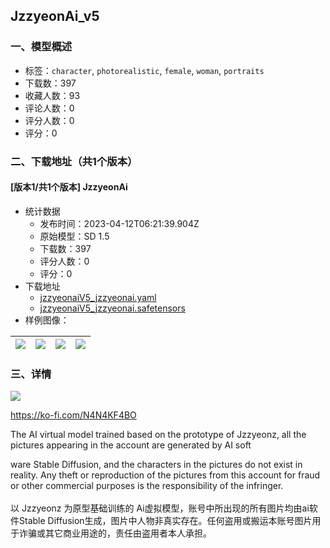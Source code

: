 ## JzzyeonAi_v5
### 一、模型概述

- 标签：`character`, `photorealistic`, `female`, `woman`, `portraits`
- 下载数：397
- 收藏人数：93
- 评论人数：0
- 评分人数：0
- 评分：0

### 二、下载地址（共1个版本）

#### [版本1/共1个版本] JzzyeonAi

- 统计数据
  - 发布时间：2023-04-12T06:21:39.904Z
  - 原始模型：SD 1.5
  - 下载数：397
  - 评分人数：0
  - 评分：0
- 下载地址
  - [jzzyeonaiV5_jzzyeonai.yaml](https://civitai.com/api/download/models/42820?type=Config&format=Other)
  - [jzzyeonaiV5_jzzyeonai.safetensors](https://civitai.com/api/download/models/42820)
- 样例图像：

| <img src="https://image.civitai.com/xG1nkqKTMzGDvpLrqFT7WA/68aa96d5-f2ab-4977-f6f7-f0ebaad34600/width=450/474219.jpeg" /> | <img src="https://image.civitai.com/xG1nkqKTMzGDvpLrqFT7WA/54c1a811-2765-4a94-caeb-f884e4775900/width=450/475087.jpeg" /> | <img src="https://image.civitai.com/xG1nkqKTMzGDvpLrqFT7WA/3d3cc87b-bc49-4384-a9db-91818196bc00/width=450/469453.jpeg" /> | <img src="https://image.civitai.com/xG1nkqKTMzGDvpLrqFT7WA/807b60da-8e64-45b0-b1a5-5284582fea00/width=450/469676.jpeg" /> |
| ---- | ---- | ---- | ---- |


### 三、详情
<img src="https://imagecache.civitai.com/xG1nkqKTMzGDvpLrqFT7WA/9674b051-f139-4e25-d67b-2a0611ae0c00/width=525/9674b051-f139-4e25-d67b-2a0611ae0c00.jpeg" /><p><a target="_blank" rel="ugc" href="https://ko-fi.com/N4N4KF4BO">https://ko-fi.com/N4N4KF4BO</a></p><p></p><p>The AI virtual model trained based on the prototype of Jzzyeonz, all the pictures appearing in the account are generated by AI soft</p><p>ware Stable Diffusion, and the characters in the pictures do not exist in reality. Any theft or reproduction of the pictures from this account for fraud or other commercial purposes is the responsibility of the infringer.<br /><br />以 Jzzyeonz 为原型基础训练的 Ai虚拟模型，账号中所出现的所有图片均由ai软件Stable Diffusion生成，图片中人物非真实存在。任何盗用或搬运本账号图片用于诈骗或其它商业用途的，责任由盗用者本人承担。</p>